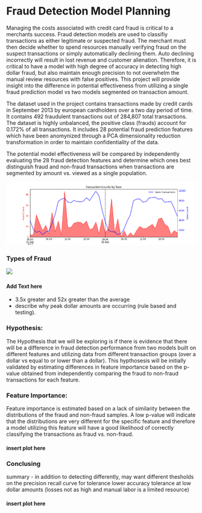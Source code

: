 # Fraud Detection Model Planning

Managing the costs associated with credit card fraud is critical to a merchants success. Fraud detection models are used to classifiy transactions as either legitimate or suspected fraud. The merchant must then decide whether to spend resources manually verifying fraud on the suspect transactions or simply automatically declining them. Auto declining incorrectly will result in lost revenue and customer alienation. Therefore, it is critical to have a model with high degree of accuracy in detecting high dollar fraud, but also maintain enough precision to not overwhelm the manual review resources with false positives. This project will provide insight into the difference in potential effectiveness from utilizing a single fraud prediction model vs two models segmented on transaction amount. 

The dataset used in the project contains transactions made by credit cards in September 2013 by european cardholders over a two day period of time. It contains 492 fraudulent transactions out of 284,807 total transactions. The dataset is highly unbalanced, the positive class (frauds) account for 0.172% of all transactions. It includes 28 potential fraud prediction features which have been anomynized through a PCA dimensionality reduction transformation in order to maintain confidentiality of the data. 

The potential model effectiveness will be compared by independently evaluating the 28 fraud detection features and determine which ones best distinguish fraud and non-fraud transactions when transactions are segmented by amount vs. viewed as a single population. 

![](/img/overview.png) 

### Types of Fraud

![](/img/AmountPlot.png)

#### Add Text here  
- 3.5x greater and 52x greater than the average
- describe why peak dollar amounts are occurring (rule based and testing). 

### Hypothesis:
The Hypothesis that we will be exploring is if there is evidence that there will be a difference in fraud detection performance from two models built on different features and utilizing data from different transaction groups (over a dollar vs equal to or lower than a dollar). This hypthosesis will be initially validated by estimating differences in feature importance based on the p-value obtained from independently comparing the fraud to non-fraud transactions for each feature. 




### Feature Importance:
Feature importance is estimated based on a lack of similarity between the distributions of the fraud and non-fraud samples. A low p-value will indicate that the distributions are very different for the specific feature and therefore a model utilizing this feature will have a good likelihood of correctly classifying the transactions as fraud vs. non-fraud.

#### insert plot here

### Conclusing
summary - in addition to detecting differently, may want different thesholds on the precision recall curve for tolerance lower accuracy tolerance at low dollar amounts (losses not as high and manual labor is a limited resource)

#### insert plot here


